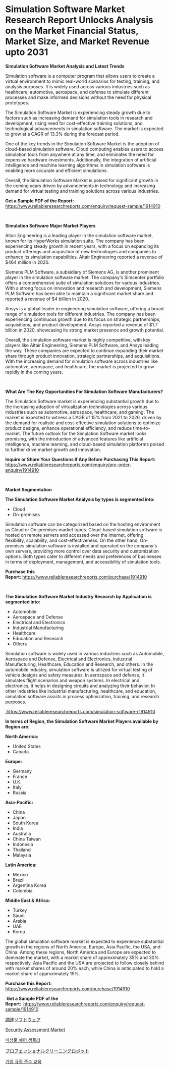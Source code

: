 <p><h1>Simulation Software Market Research Report Unlocks Analysis on the Market Financial Status, Market Size, and Market Revenue upto 2031</h1></p><p><strong>Simulation Software Market Analysis and Latest Trends</strong></p>
<p><p>Simulation software is a computer program that allows users to create a virtual environment to mimic real-world scenarios for testing, training, and analysis purposes. It is widely used across various industries such as healthcare, automotive, aerospace, and defense to simulate different processes and make informed decisions without the need for physical prototypes.</p><p>The Simulation Software Market is experiencing steady growth due to factors such as increasing demand for simulation tools in research and development, rising need for cost-effective training solutions, and technological advancements in simulation software. The market is expected to grow at a CAGR of 13.3% during the forecast period.</p><p>One of the key trends in the Simulation Software Market is the adoption of cloud-based simulation software. Cloud computing enables users to access simulation tools from anywhere at any time, and eliminates the need for expensive hardware investments. Additionally, the integration of artificial intelligence and machine learning algorithms in simulation software is enabling more accurate and efficient simulations.</p><p>Overall, the Simulation Software Market is poised for significant growth in the coming years driven by advancements in technology and increasing demand for virtual testing and training solutions across various industries.</p></p>
<p><strong>Get a Sample PDF of the Report:&nbsp;</strong> <a href="https://www.reliableresearchreports.com/enquiry/request-sample/1914910">https://www.reliableresearchreports.com/enquiry/request-sample/1914910</a></p>
<p>&nbsp;</p>
<p><strong>Simulation Software Major Market Players</strong></p>
<p><p>Altair Engineering is a leading player in the simulation software market, known for its HyperWorks simulation suite. The company has been experiencing steady growth in recent years, with a focus on expanding its product offerings and acquisition of new technologies and companies to enhance its simulation capabilities. Altair Engineering reported a revenue of $464 million in 2020.</p><p>Siemens PLM Software, a subsidiary of Siemens AG, is another prominent player in the simulation software market. The company's Simcenter portfolio offers a comprehensive suite of simulation solutions for various industries. With a strong focus on innovation and research and development, Siemens PLM Software has been able to maintain a significant market share and reported a revenue of $4 billion in 2020.</p><p>Ansys is a global leader in engineering simulation software, offering a broad range of simulation tools for different industries. The company has been experiencing continuous growth due to its focus on strategic partnerships, acquisitions, and product development. Ansys reported a revenue of $1.7 billion in 2020, showcasing its strong market presence and growth potential.</p><p>Overall, the simulation software market is highly competitive, with key players like Altair Engineering, Siemens PLM Software, and Ansys leading the way. These companies are expected to continue expanding their market share through product innovation, strategic partnerships, and acquisitions. With the increasing demand for simulation software across industries like automotive, aerospace, and healthcare, the market is projected to grow rapidly in the coming years.</p></p>
<p>&nbsp;</p>
<p><strong>What Are The Key Opportunities For Simulation Software Manufacturers?</strong></p>
<p><p>The Simulation Software market is experiencing substantial growth due to the increasing adoption of virtualization technologies across various industries such as automotive, aerospace, healthcare, and gaming. The market is expected to witness a CAGR of 15% from 2021 to 2026, driven by the demand for realistic and cost-effective simulation solutions to optimize product designs, enhance operational efficiency, and reduce time-to-market. The future outlook for the Simulation Software market looks promising, with the introduction of advanced features like artificial intelligence, machine learning, and cloud-based simulation platforms poised to further drive market growth and innovation.</p></p>
<p><strong>Inquire or Share Your Questions If Any Before Purchasing This Report:</strong> <a href="https://www.reliableresearchreports.com/enquiry/pre-order-enquiry/1914910">https://www.reliableresearchreports.com/enquiry/pre-order-enquiry/1914910</a></p>
<p>&nbsp;</p>
<p><strong>Market Segmentation</strong></p>
<p><strong>The Simulation Software Market Analysis by types is segmented into:</strong></p>
<p><ul><li>Cloud</li><li>On-premises</li></ul></p>
<p><p>Simulation software can be categorized based on the hosting environment as Cloud or On-premises market types. Cloud-based simulation software is hosted on remote servers and accessed over the internet, offering flexibility, scalability, and cost-effectiveness. On the other hand, On-premises simulation software is installed and operated on the company's own servers, providing more control over data security and customization options. Both types cater to different needs and preferences of businesses in terms of deployment, management, and accessibility of simulation tools.</p></p>
<p><strong>Purchase this Report:&nbsp;</strong><a href="https://www.reliableresearchreports.com/purchase/1914910">https://www.reliableresearchreports.com/purchase/1914910</a></p>
<p>&nbsp;</p>
<p><strong>The Simulation Software Market Industry Research by Application is segmented into:</strong></p>
<p><ul><li>Automobile</li><li>Aerospace and Defense</li><li>Electrical and Electronics</li><li>Industrial Manufacturing</li><li>Healthcare</li><li>Education and Research</li><li>Others</li></ul></p>
<p><p>Simulation software is widely used in various industries such as Automobile, Aerospace and Defense, Electrical and Electronics, Industrial Manufacturing, Healthcare, Education and Research, and others. In the automobile industry, simulation software is utilized for virtual testing of vehicle designs and safety measures. In aerospace and defense, it simulates flight scenarios and weapon systems. In electrical and electronics, it helps in designing circuits and analyzing their behavior. In other industries like industrial manufacturing, healthcare, and education, simulation software assists in process optimization, training, and research purposes.</p></p>
<p><a href="https://www.reliableresearchreports.com/simulation-software-r1914910">&nbsp;https://www.reliableresearchreports.com/simulation-software-r1914910</a></p>
<p><strong>In terms of Region, the Simulation Software Market Players available by Region are:</strong></p>
<p>
    <p> <strong> North America: </strong>
        <ul>
            <li>United States</li>
            <li>Canada</li>
        </ul>
        </p> 
    <p> <strong> Europe: </strong>
        <ul>
            <li>Germany</li>
            <li>France</li>
            <li>U.K.</li>
            <li>Italy</li>
            <li>Russia</li>
        </ul>
        </p> 
    <p> <strong> Asia-Pacific: </strong>
        <ul>
            <li>China</li>
            <li>Japan</li>
            <li>South Korea</li>
            <li>India</li>
            <li>Australia</li>
            <li>China Taiwan</li>
            <li>Indonesia</li>
            <li>Thailand</li>
            <li>Malaysia</li>
        </ul>
        </p> 
    <p> <strong> Latin America: </strong>
        <ul>
            <li>Mexico</li>
            <li>Brazil</li>
            <li>Argentina Korea</li>
            <li>Colombia</li>
        </ul>
        </p> 
    <p> <strong> Middle East & Africa: </strong>
        <ul>
            <li>Turkey</li>
            <li>Saudi</li>
            <li>Arabia</li>
            <li>UAE</li>
            <li>Korea</li>
        </ul>
    </p>
    </p>
<p><p>The global simulation software market is expected to experience substantial growth in the regions of North America, Europe, Asia Pacific, the USA, and China. Among these regions, North America and Europe are expected to dominate the market, with a market share of approximately 35% and 30% respectively. Asia Pacific and the USA are projected to follow closely behind with market shares of around 20% each, while China is anticipated to hold a market share of approximately 15%.</p></p>
<p><strong>Purchase this Report: </strong><a href="https://www.reliableresearchreports.com/purchase/1914910">https://www.reliableresearchreports.com/purchase/1914910</a></p>
<p>&nbsp;<strong>Get a Sample PDF of the Report:&nbsp;&nbsp;</strong><a href="https://www.reliableresearchreports.com/enquiry/request-sample/1914910">https://www.reliableresearchreports.com/enquiry/request-sample/1914910</a></p>
<p><strong></strong></p>
<p><p><a href="https://github.com/oqxogxyvqe90775/Market-Research-Report-List-2/blob/main/363476717922.md">調達ソフトウェア</a></p><p><a href="https://github.com/wusalecollins540tpqoz/Market-Research-Report-List-2/blob/main/security-assessment-market.md">Security Assessment Market</a></p><p><a href="https://github.com/valroy852/Market-Research-Report-List-1/blob/main/172889659441.md">미생물 에어 샘플러</a></p><p><a href="https://github.com/VellaJacobi2023/Market-Research-Report-List-1/blob/main/113260817926.md">プロフェッショナルクリーニングロボット</a></p><p><a href="https://github.com/royErdmtyan906778/Market-Research-Report-List-1/blob/main/433457359440.md">기업 규정 준수 교육</a></p></p>